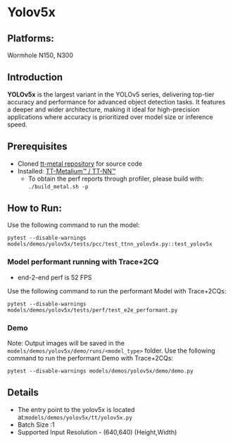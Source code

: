 # Yolov5x

## Platforms:

Wormhole N150, N300

## Introduction
**YOLOv5x** is the largest variant in the YOLOv5 series, delivering top-tier accuracy and performance for advanced object detection tasks. It features a deeper and wider architecture, making it ideal for high-precision applications where accuracy is prioritized over model size or inference speed.

## Prerequisites
- Cloned [tt-metal repository](https://github.com/tenstorrent/tt-metal) for source code
- Installed: [TT-Metalium™ / TT-NN™](https://github.com/tenstorrent/tt-metal/blob/main/INSTALLING.md)
  - To obtain the perf reports through profiler, please build with: `./build_metal.sh -p`

## How to Run:
Use the following command to run the model:

```
pytest --disable-warnings models/demos/yolov5x/tests/pcc/test_ttnn_yolov5x.py::test_yolov5x
```

### Model performant running with Trace+2CQ
- end-2-end perf is 52 FPS

Use the following command to run the performant Model with Trace+2CQs:

```
pytest --disable-warnings models/demos/yolov5x/tests/perf/test_e2e_performant.py
```

### Demo
Note: Output images will be saved in the `models/demos/yolov5x/demo/runs/<model_type>` folder.
Use the following command to run the performant Demo with Trace+2CQs:

```
pytest --disable-warnings models/demos/yolov5x/demo/demo.py
```

## Details
- The entry point to the yolov5x is located at:`models/demos/yolov5x/tt/yolov5x.py`
- Batch Size :1
- Supported Input Resolution - (640,640) (Height,Width)
